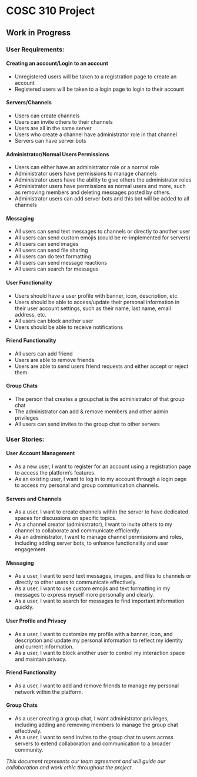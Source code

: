 # COSC 310 Project
Work in Progress
---
### User Requirements:

#### Creating an account/Login to an account
- Unregistered users will be taken to a registration page to create an account
- Registered users will be taken to a login page to login to their account

#### Servers/Channels
- Users can create channels
- Users can invite others to their channels
- Users are all in the same server
- Users who create a channel have administrator role in that channel
- Servers can have server bots

#### Administrator/Normal Users Permissions
- Users can either have an administrator role or a normal role
- Administrator users have permissions to manage channels
- Administrator users have the ability to give others the administrator roles
- Administrator users have permissions as normal users and more, such as removing members and deleting messages posted by others.
- Administrator users can add server bots and this bot will be added to all channels
 
#### Messaging
- All users can send text messages to channels or directly to another user 
- All users can send custom emojis (could be re-implemented for servers)
- All users can send images
- All users can send file sharing
- All users can do text formatting
- All users can send message reactions
- All users can search for messages

#### User Functionality
- Users should have a user profile with banner, icon, description, etc.
- Users should be able to access/update their personal information in their user account settings, such as their name, last name, email address, etc.
- All users can block another user
- Users should be able to receive notifications

#### Friend Functionality
- All users can add friend
- Users are able to remove friends
- Users are able to send users friend requests and either accept or reject them

#### Group Chats
- The person that creates a groupchat is the administrator of that group chat
- The administrator can add & remove members and other admin privileges
- All users can send invites to the group chat to other servers 

### User Stories:

#### User Account Management
- As a new user, I want to register for an account using a registration page to access the platform’s features.
- As an existing user, I want to log in to my account through a login page to access my personal and group communication channels.

#### Servers and Channels
- As a user, I want to create channels within the server to have dedicated spaces for discussions on specific topics.
- As a channel creator (administrator), I want to invite others to my channel to collaborate and communicate efficiently.
- As an administrator, I want to manage channel permissions and roles, including adding server bots, to enhance functionality and user engagement.

#### Messaging
- As a user, I want to send text messages, images, and files to channels or directly to other users to communicate effectively.
- As a user, I want to use custom emojis and text formatting in my messages to express myself more personally and clearly.
- As a user, I want to search for messages to find important information quickly.

#### User Profile and Privacy
- As a user, I want to customize my profile with a banner, icon, and description and update my personal information to reflect my identity and current information.
- As a user, I want to block another user to control my interaction space and maintain privacy.

#### Friend Functionality
- As a user, I want to add and remove friends to manage my personal network within the platform.

#### Group Chats
- As a user creating a group chat, I want administrator privileges, including adding and removing members to manage the group chat effectively.
- As a user, I want to send invites to the group chat to users across servers to extend collaboration and communication to a broader community.

*This document represents our team agreement and will guide our collaboration and work ethic throughout the project.*

